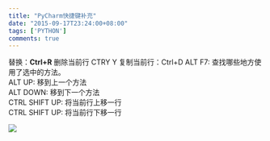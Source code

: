 ```yaml
---
title: "PyCharm快捷键补充"
date: "2015-09-17T23:24:00+08:00"
tags: ['PYTHON']
comments: true
---
```



替换：**Ctrl+R**
删除当前行 CTRY Y
复制当前行：Ctrl+D
ALT F7: 查找哪些地方使用了选中的方法。  
ALT UP:  移到上一个方法  
ALT DOWN: 移到下一个方法  
CTRL SHIFT UP: 将当前行上移一行  
CTRL SHIFT UP: 将当前行下移一行

![](~/快捷键.png)

